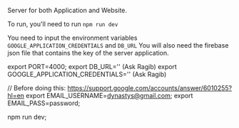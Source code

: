 Server for both Application and Website.

To run, you'll need to run `npm run dev`

You need to input the environment variables `GOOGLE_APPLICATION_CREDENTIALS` and `DB_URL`
You will also need the firebase json file that contains the key of the server application.

export PORT=4000;
export DB_URL='' (Ask Ragib)
export GOOGLE_APPLICATION_CREDENTIALS='' (Ask Ragib)

// Before doing this: https://support.google.com/accounts/answer/6010255?hl=en
export EMAIL_USERNAME=dynastys@gmail.com;
export EMAIL_PASS=password;

npm run dev;
